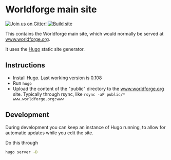 # Worldforge main site

[![Join us on Gitter!](https://badges.gitter.im/Worldforge.svg)](https://gitter.im/Worldforge/Lobby)
[![Build site](https://github.com/worldforge/www.worldforge.org/actions/workflows/build_site.yml/badge.svg)](https://github.com/worldforge/www.worldforge.org/actions/workflows/build_site.yml)

This contains the Worldforge main site, which would normally be served at www.worldforge.org.

It uses the [Hugo](https://gohugo.io/) static site generator.

## Instructions

* Install Hugo. Last working version is 0.108
* Run ```hugo```
* Upload the content of the "public" directory to the www.worldforge.org site. Typically through rsync, like ```rsync -aP public/* www.worldforge.org:www```

## Development

During development you can keep an instance of Hugo running, to allow for automatic updates while you edit the site.

Do this through 

``` bash
hugo server -D
```